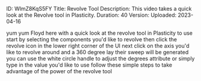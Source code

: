 ID: WlmZ8KqS5FY
Title: Revolve Tool
Description: This video takes a quick look at the Revolve tool in Plasticity.
Duration: 40
Version: 
Uploaded: 2023-04-16

yum yum Floyd here with a quick look at
the revolve tool in Plasticity to use
start by selecting the components you'd
like to revolve then click the revolve
icon in the lower right corner of the UI
next click on the axis you'd like to
revolve around and a 360 degree lay
their sweep will be generated you can
use the white circle handle to adjust
the degrees attribute or simply type in
the value you'd like to use follow these
simple steps to take advantage of the
power of the revolve tool

